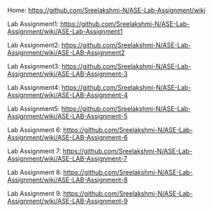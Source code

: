 Home: https://github.com/Sreelakshmi-N/ASE-Lab-Assignment/wiki

Lab Assignment1: https://github.com/Sreelakshmi-N/ASE-Lab-Assignment/wiki/ASE-Lab-Assignment1

Lab Assignment2: https://github.com/Sreelakshmi-N/ASE-Lab-Assignment/wiki/ASE-LAB-Assignment2

Lab Assignment3: https://github.com/Sreelakshmi-N/ASE-Lab-Assignment/wiki/ASE-LAB-Assignment-3

Lab Assignment4: https://github.com/Sreelakshmi-N/ASE-Lab-Assignment/wiki/ASE-LAB-Assignment-4

Lab Assignment5: https://github.com/Sreelakshmi-N/ASE-Lab-Assignment/wiki/ASE-LAB-Assignment-5

Lab Assignment 6: https://github.com/Sreelakshmi-N/ASE-Lab-Assignment/wiki/ASE-LAB-Assignment-6

Lab Assignment 7: https://github.com/Sreelakshmi-N/ASE-Lab-Assignment/wiki/ASE-LAB-Assignment-7

Lab Assignment 8: https://github.com/Sreelakshmi-N/ASE-Lab-Assignment/wiki/ASE-LAB-Assignment-8

Lab Assignment 9: https://github.com/Sreelakshmi-N/ASE-Lab-Assignment/wiki/ASE-LAB-Assignment-9
